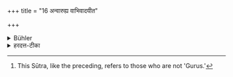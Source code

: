+++
title = "16 अन्वारुह्य वाभिवादयीत"

+++

<details><summary>Bühler</summary>

16. Or he may descend or ascend (to the place where such a person stands) and salute him. [^12] 


[^12]:  This Sūtra, like the preceding, refers to those who are not 'Gurus.'
</details>

<details><summary>हरदत्त-टीका</summary>

## सूत्रम्
अन्वारुह्य वाभिवादयीत ॥ १५ ॥  
### टिप्पनी
इदमगुरुविषयम् । यत्रासावभिवादनीयः स्थितः तत्रान्वारुह्याभिवादयीत अभिवदेत् । अन्ववरुह्येत्यपि द्रष्टव्यम्, न्यायस्य तुल्यत्वात् । गुरौ तु दृष्टमात्र एवाभिवादनमित्युक्तम् ॥ १५ ॥
</details>
